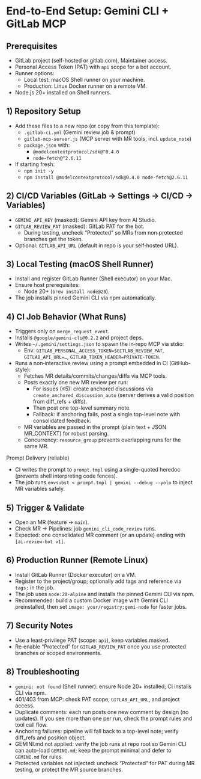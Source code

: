 # End-to-End Setup: Gemini CLI + GitLab MCP

## Prerequisites
- GitLab project (self-hosted or gitlab.com), Maintainer access.
- Personal Access Token (PAT) with `api` scope for a bot account.
- Runner options:
  - Local test: macOS Shell runner on your machine.
  - Production: Linux Docker runner on a remote VM.
- Node.js 20+ installed on Shell runners.

## 1) Repository Setup
- Add these files to a new repo (or copy from this template):
  - `.gitlab-ci.yml` (Gemini review job & prompt)
  - `gitlab-mcp-server.js` (MCP server with MR tools, incl. `update_note`)
  - `package.json` with:
    - `@modelcontextprotocol/sdk@^0.4.0`
    - `node-fetch@^2.6.11`
- If starting fresh:
  - `npm init -y`
  - `npm install @modelcontextprotocol/sdk@0.4.0 node-fetch@2.6.11`

## 2) CI/CD Variables (GitLab → Settings → CI/CD → Variables)
- `GEMINI_API_KEY` (masked): Gemini API key from AI Studio.
- `GITLAB_REVIEW_PAT` (masked): GitLab PAT for the bot.
  - During testing, uncheck “Protected” so MRs from non‑protected branches get the token.
- Optional: `GITLAB_API_URL` (default in repo is your self‑hosted URL).

## 3) Local Testing (macOS Shell Runner)
- Install and register GitLab Runner (Shell executor) on your Mac.
- Ensure host prerequisites:
  - Node 20+ (`brew install node@20`).
- The job installs pinned Gemini CLI via npm automatically.

## 4) CI Job Behavior (What Runs)
- Triggers only on `merge_request_event`.
- Installs `@google/gemini-cli@0.2.2` and project deps.
- Writes `~/.gemini/settings.json` to spawn the in‑repo MCP via stdio:
  - Env: `GITLAB_PERSONAL_ACCESS_TOKEN=$GITLAB_REVIEW_PAT`, `GITLAB_API_URL=…`, `GITLAB_TOKEN_HEADER=PRIVATE-TOKEN`.
- Runs a non‑interactive review using a prompt embedded in CI (GitHub-style):
  - Fetches MR details/commits/changes/diffs via MCP tools.
  - Posts exactly one new MR review per run:
    - For issues (≤5): create anchored discussions via `create_anchored_discussion_auto` (server derives a valid position from diff_refs + diffs).
    - Then post one top-level summary note.
    - Fallback: if anchoring fails, post a single top-level note with consolidated feedback.
  - MR variables are passed in the prompt (plain text + JSON MR_CONTEXT) for robust parsing.
  - Concurrency: `resource_group` prevents overlapping runs for the same MR.

Prompt Delivery (reliable)
- CI writes the prompt to `prompt.tmpl` using a single-quoted heredoc (prevents shell interpreting code fences).
- The job runs `envsubst < prompt.tmpl | gemini --debug --yolo` to inject MR variables safely.

## 5) Trigger & Validate
- Open an MR (feature → `main`).
- Check MR → Pipelines: job `gemini_cli_code_review` runs.
- Expected: one consolidated MR comment (or an update) ending with `[ai-review-bot v1]`.

## 6) Production Runner (Remote Linux)
- Install GitLab Runner (Docker executor) on a VM.
- Register to the project/group; optionally add tags and reference via `tags:` in the job.
- The job uses `node:20-alpine` and installs the pinned Gemini CLI via npm.
- Recommended: build a custom Docker image with Gemini CLI preinstalled, then set `image: your/registry:gemi-node` for faster jobs.

## 7) Security Notes
- Use a least‑privilege PAT (scope: `api`), keep variables masked.
- Re‑enable “Protected” for `GITLAB_REVIEW_PAT` once you use protected branches or scoped environments.

## 8) Troubleshooting
- `gemini: not found` (Shell runner): ensure Node 20+ installed; CI installs CLI via npm.
- 401/403 from MCP: check PAT scope, `GITLAB_API_URL`, and project access.
- Duplicate comments: each run posts one new comment by design (no updates). If you see more than one per run, check the prompt rules and tool call flow.
 - Anchoring failures: pipeline will fall back to a top-level note; verify diff_refs and position object.
- GEMINI.md not applied: verify the job runs at repo root so Gemini CLI can auto-load `GEMINI.md`; keep the prompt minimal and defer to `GEMINI.md` for rules.
- Protected variables not injected: uncheck “Protected” for PAT during MR testing, or protect the MR source branches.
